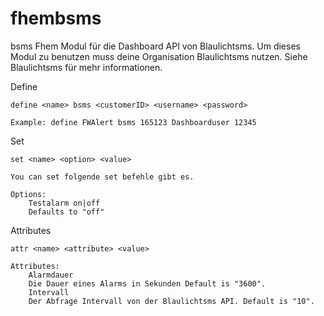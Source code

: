 # fhembsms
bsms Fhem Modul für die Dashboard API von Blaulichtsms. Um dieses Modul zu benutzen muss deine Organisation Blaulichtsms nutzen. Siehe Blaulichtsms für mehr informationen. 

Define

    define <name> bsms <customerID> <username> <password>

    Example: define FWAlert bsms 165123 Dashboarduser 12345


Set

    set <name> <option> <value>

    You can set folgende set befehle gibt es.

    Options:
        Testalarm on|off
        Defaults to "off"


Attributes

    attr <name> <attribute> <value>

    Attributes:
        Alarmdauer
        Die Dauer eines Alarms in Sekunden Default is "3600".
        Intervall
        Der Abfrage Intervall von der Blaulichtsms API. Default is "10".

